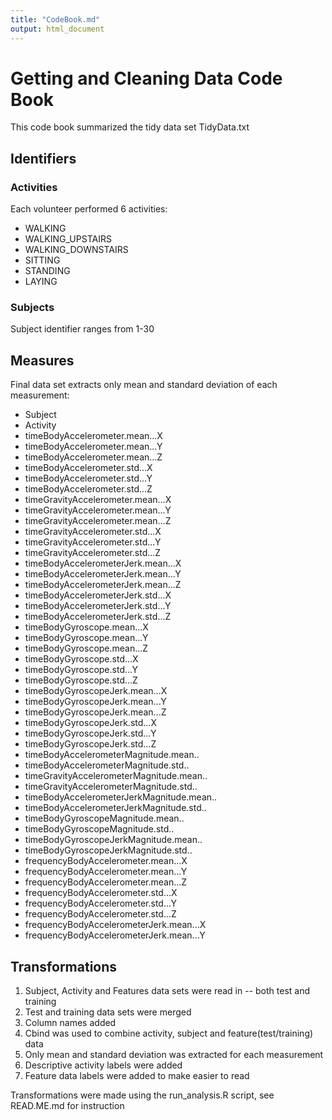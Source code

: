```yaml
---
title: "CodeBook.md"
output: html_document
---
```


# Getting and Cleaning Data Code Book

This code book summarized the tidy data set TidyData.txt 

## Identifiers 

### Activities 

Each volunteer performed 6 activities:

* WALKING
* WALKING_UPSTAIRS 
* WALKING_DOWNSTAIRS 
* SITTING 
* STANDING 
* LAYING

### Subjects 

Subject identifier ranges from 1-30

## Measures

Final data set extracts only mean and standard deviation of each measurement: 

*	Subject
*	Activity
*	timeBodyAccelerometer.mean...X
*	timeBodyAccelerometer.mean...Y
*	timeBodyAccelerometer.mean...Z
*	timeBodyAccelerometer.std...X
*	timeBodyAccelerometer.std...Y
*	timeBodyAccelerometer.std...Z
*	timeGravityAccelerometer.mean...X
*	timeGravityAccelerometer.mean...Y
*	timeGravityAccelerometer.mean...Z
*	timeGravityAccelerometer.std...X
*	timeGravityAccelerometer.std...Y
*	timeGravityAccelerometer.std...Z
*	timeBodyAccelerometerJerk.mean...X
*	timeBodyAccelerometerJerk.mean...Y
*	timeBodyAccelerometerJerk.mean...Z
*	timeBodyAccelerometerJerk.std...X
*	timeBodyAccelerometerJerk.std...Y
*	timeBodyAccelerometerJerk.std...Z
*	timeBodyGyroscope.mean...X
*	timeBodyGyroscope.mean...Y
*	timeBodyGyroscope.mean...Z
*	timeBodyGyroscope.std...X
*	timeBodyGyroscope.std...Y
*	timeBodyGyroscope.std...Z
*	timeBodyGyroscopeJerk.mean...X
*	timeBodyGyroscopeJerk.mean...Y
*	timeBodyGyroscopeJerk.mean...Z
*	timeBodyGyroscopeJerk.std...X
*	timeBodyGyroscopeJerk.std...Y
*	timeBodyGyroscopeJerk.std...Z
*	timeBodyAccelerometerMagnitude.mean..
*	timeBodyAccelerometerMagnitude.std..
*	timeGravityAccelerometerMagnitude.mean..
*	timeGravityAccelerometerMagnitude.std..
*	timeBodyAccelerometerJerkMagnitude.mean..
*	timeBodyAccelerometerJerkMagnitude.std..
*	timeBodyGyroscopeMagnitude.mean..
*	timeBodyGyroscopeMagnitude.std..
*	timeBodyGyroscopeJerkMagnitude.mean..
*	timeBodyGyroscopeJerkMagnitude.std..
*	frequencyBodyAccelerometer.mean...X
*	frequencyBodyAccelerometer.mean...Y
*	frequencyBodyAccelerometer.mean...Z
*	frequencyBodyAccelerometer.std...X
*	frequencyBodyAccelerometer.std...Y
*	frequencyBodyAccelerometer.std...Z
*	frequencyBodyAccelerometerJerk.mean...X
*	frequencyBodyAccelerometerJerk.mean...Y

## Transformations 

1. Subject, Activity and Features data sets were read in -- both test and training 
2. Test and training data sets were merged  
3. Column names added  
4. Cbind was used to combine activity, subject and feature(test/training) data 
5. Only mean and standard deviation was extracted for each measurement
6. Descriptive activity labels were added 
7. Feature data labels were added to make easier to read 

Transformations were made using the run_analysis.R script, see READ.ME.md for instruction 



